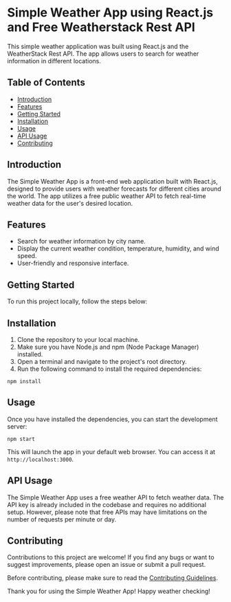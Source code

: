 # Simple Weather App using React.js and Free Weatherstack Rest API

This simple weather application was built using React.js and the WeatherStack Rest API. The app allows users to search for weather information in different locations.

## Table of Contents

- [Introduction](#introduction)
- [Features](#features)
- [Getting Started](#getting-started)
- [Installation](#installation)
- [Usage](#usage)
- [API Usage](#api-usage)
- [Contributing](#contributing)

## Introduction

The Simple Weather App is a front-end web application built with React.js, designed to provide users with weather forecasts for different cities around the world. The app utilizes a free public weather API to fetch real-time weather data for the user's desired location.

## Features

- Search for weather information by city name.
- Display the current weather condition, temperature, humidity, and wind speed.
- User-friendly and responsive interface.

## Getting Started

To run this project locally, follow the steps below:

## Installation

1. Clone the repository to your local machine.
2. Make sure you have Node.js and npm (Node Package Manager) installed.
3. Open a terminal and navigate to the project's root directory.
4. Run the following command to install the required dependencies:

```
npm install
```

## Usage

Once you have installed the dependencies, you can start the development server:

```
npm start
```

This will launch the app in your default web browser. You can access it at `http://localhost:3000`.

## API Usage

The Simple Weather App uses a free weather API to fetch weather data. The API key is already included in the codebase and requires no additional setup. However, please note that free APIs may have limitations on the number of requests per minute or day.

## Contributing

Contributions to this project are welcome! If you find any bugs or want to suggest improvements, please open an issue or submit a pull request.

Before contributing, please make sure to read the [Contributing Guidelines](CONTRIBUTING.md).



Thank you for using the Simple Weather App! Happy weather checking!
